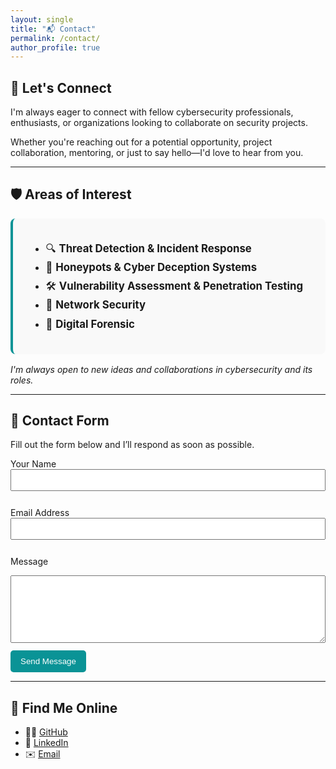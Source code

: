 ```yaml
---
layout: single
title: "📬 Contact"
permalink: /contact/
author_profile: true
---
```


## 🤝 Let's Connect

I'm always eager to connect with fellow cybersecurity professionals, enthusiasts, or organizations looking to collaborate on security projects.

Whether you're reaching out for a potential opportunity, project collaboration, mentoring, or just to say hello—I'd love to hear from you.

---

## 🛡️ Areas of Interest

<div style="background-color:#f9f9f9; border-left: 4px solid #0a9396; padding: 1rem 1.5rem; border-radius: 8px; font-size: 1.05rem; line-height: 1.8;">

- 🔍 **Threat Detection & Incident Response**  
- 🎯 **Honeypots & Cyber Deception Systems**  
- 🛠️ **Vulnerability Assessment & Penetration Testing**  
- 🔐 **Network Security**  
- 🧬 **Digital Forensic**

</div>

<div style="margin-top: 1rem; font-style: italic;">
I'm always open to new ideas and collaborations in cybersecurity and its roles.
</div>

---

## 📧 Contact Form

Fill out the form below and I’ll respond as soon as possible.

<form action="https://formspree.io/f/YOUR_FORM_ID" method="POST">
  <label for="name">Your Name</label><br>
  <input type="text" name="name" id="name" required style="width: 100%; padding: 8px; margin-bottom: 12px;"><br>

  <label for="email">Email Address</label><br>
  <input type="email" name="_replyto" id="email" required style="width: 100%; padding: 8px; margin-bottom: 12px;"><br>

  <label for="message">Message</label><br>
  <textarea name="message" id="message" rows="6" required style="width: 100%; padding: 8px; margin-bottom: 12px;"></textarea><br>

  <button type="submit" style="background-color: #0a9396; color: white; padding: 10px 16px; border: none; border-radius: 5px; cursor: pointer;">
    Send Message
  </button>
</form>

---

## 🔗 Find Me Online

- 🧑‍💻 [GitHub](https://github.com/VKabangi)
- 💼 [LinkedIn](https://www.linkedin.com/in/victormuriithi/)
- ✉️ [Email](mailto:kabangimureithi@gmail.com)

